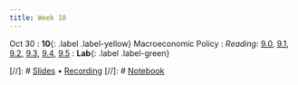 ```yaml
---
title: Week 10
---
```


Oct 30
: **10**{: .label .label-yellow} Macroeconomic Policy
: *Reading*: [9.0](https://data-88e.github.io/textbook/content/09-macro/index.html), [9.1](https://data-88e.github.io/textbook/content/09-macro/Indicators.html), [9.2](https://data-88e.github.io/textbook/content/09-macro/CentralBanks.html), [9.3](https://data-88e.github.io/textbook/content/09-macro/is_curve.html), [9.4](https://data-88e.github.io/textbook/content/09-macro/phillips_curve.html), [9.5](https://data-88e.github.io/textbook/content/09-macro/fiscal_policy.html)
: **Lab**{: .label .label-green}

[//]: # [Slides]() &#8226; [Recording]()
[//]: # [Notebook]()
